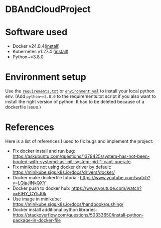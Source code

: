 # DBAndCloudProject

# Software used

* Docker v24.0.4([install](https://docs.docker.com/engine/install/ubuntu/))
* Kubernetes v1.27.4 ([install](https://minikube.sigs.k8s.io/docs/drivers/docker/))
* Python~=3.8.0

# Environment setup

Use the [``requirements.txt``](requirements.txt) or [``environment.yml``](environment.yml) to install your local python env.
(Add ``python~=3.8.0`` to the requirements.txt script if you also want to install the right version of python. It had to be deleted because of a dockerfile issue.)


# References

Here is a list of references I used to fix bugs and implement the project:

* Fix docker install and run bug: https://askubuntu.com/questions/1379425/system-has-not-been-booted-with-systemd-as-init-system-pid-1-cant-operate
* Fix minikube not using docker driver by default: https://minikube.sigs.k8s.io/docs/drivers/docker/
* Docker make dockerfile tutorial: https://www.youtube.com/watch?v=LQjaJINkQXY
* Docker push to docker hub: https://www.youtube.com/watch?v=EIHY_CY5J0k
* Use image in minikube: https://minikube.sigs.k8s.io/docs/handbook/pushing/
* Docker install additional python libraries: https://stackoverflow.com/questions/50333650/install-python-package-in-docker-file